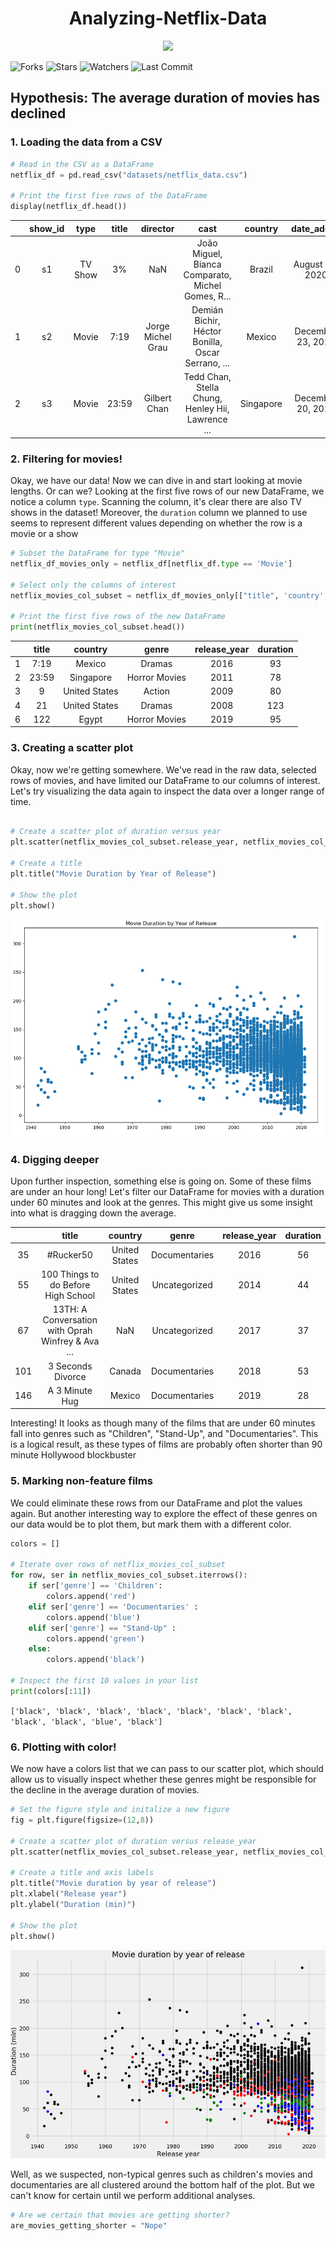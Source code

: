 <h1 align="center">Analyzing-Netflix-Data</h1>

<p align="center">
  <img src="https://upload.wikimedia.org/wikipedia/commons/0/08/Netflix_2015_logo.svg"/>
</p>

![Forks](https://img.shields.io/github/forks/shukkkur/Analyzing-Netflix-Data.svg)
![Stars](https://img.shields.io/github/stars/shukkkur/Analyzing-Netflix-Data.svg)
![Watchers](https://img.shields.io/github/watchers/shukkkur/Analyzing-Netflix-Data.svg)
![Last Commit](https://img.shields.io/github/last-commit/shukkkur/Analyzing-Netflix-Data.svg) 

<h2>Hypothesis: The average duration of movies has declined </h2>

<h3>1. Loading the data from a CSV</h3>

```python
# Read in the CSV as a DataFrame
netflix_df = pd.read_csv("datasets/netflix_data.csv")

# Print the first five rows of the DataFrame
display(netflix_df.head())
```

|   | show_id |   type  | title |      director     |                        cast                       |    country    |     date_added    | release_year | duration |                    description                    |       genre      |
|:-:|:-------:|:-------:|:-----:|:-----------------:|:-------------------------------------------------:|:-------------:|:-----------------:|:------------:|:--------:|:-------------------------------------------------:|:----------------:|
| 0 | s1      | TV Show | 3%    | NaN               | João Miguel, Bianca Comparato, Michel Gomes, R... | Brazil        | August 14, 2020   | 2020         | 4        | In a future where the elite inhabit an island ... | International TV |
| 1 | s2      | Movie   | 7:19  | Jorge Michel Grau | Demián Bichir, Héctor Bonilla, Oscar Serrano, ... | Mexico        | December 23, 2016 | 2016         | 93       | After a devastating earthquake hits Mexico Cit... | Dramas           |
| 2 | s3      | Movie   | 23:59 | Gilbert Chan      | Tedd Chan, Stella Chung, Henley Hii, Lawrence ... | Singapore     | December 20, 2018 | 2011         | 78       | When an army recruit is found dead, his fellow... | Horror Movies    |

<h3>2. Filtering for movies!</h3>
<p>Okay, we have our data! Now we can dive in and start looking at movie lengths. Or can we? Looking at the first five rows of our new DataFrame, we notice a column <code>type</code>. Scanning the column, it's clear there are also TV shows in the dataset! Moreover, the <code>duration</code> column we planned to use seems to represent different values depending on whether the row is a movie or a show</p>

```python
# Subset the DataFrame for type "Movie"
netflix_df_movies_only = netflix_df[netflix_df.type == 'Movie']

# Select only the columns of interest
netflix_movies_col_subset = netflix_df_movies_only[["title", 'country', 'genre', 'release_year','duration']]

# Print the first five rows of the new DataFrame
print(netflix_movies_col_subset.head())
```
|   | title |    country    |     genre     | release_year | duration |
|:-:|:-----:|:-------------:|:-------------:|:------------:|:--------:|
| 1 | 7:19  | Mexico        | Dramas        | 2016         | 93       |
| 2 | 23:59 | Singapore     | Horror Movies | 2011         | 78       |
| 3 | 9     | United States | Action        | 2009         | 80       |
| 4 | 21    | United States | Dramas        | 2008         | 123      |
| 6 | 122   | Egypt         | Horror Movies | 2019         | 95       |

<h3>3. Creating a scatter plot</h3>
<p>Okay, now we're getting somewhere. We've read in the raw data, selected rows of movies, and have limited our DataFrame to our columns of interest. Let's try visualizing the data again to inspect the data over a longer range of time.</p>

```python

# Create a scatter plot of duration versus year
plt.scatter(netflix_movies_col_subset.release_year, netflix_movies_col_subset.duration)

# Create a title
plt.title("Movie Duration by Year of Release")

# Show the plot
plt.show()
```

<p align="center">
  <img src="https://github.com/shukkkur/Analyzing-Netflix-Data/blob/4994953bc3f83d801208b17f1c8edd9f8c14bf94/datasets/img1.png"/>
</p>

<h3>4. Digging deeper </h3>
<p>Upon further inspection, something else is going on. Some of these films are under an hour long! Let's filter our DataFrame for movies with a duration under 60 minutes and look at the genres. This might give us some insight into what is dragging down the average.</p>

|     |                       title                       |    country    |     genre     | release_year | duration |
|:---:|:-------------------------------------------------:|:-------------:|:-------------:|:------------:|:--------:|
|  35 | #Rucker50                                         | United States | Documentaries | 2016         | 56       |
|  55 | 100 Things to do Before High School               | United States | Uncategorized | 2014         | 44       |
|  67 | 13TH: A Conversation with Oprah Winfrey & Ava ... | NaN           | Uncategorized | 2017         | 37       |
| 101 | 3 Seconds Divorce                                 | Canada        | Documentaries | 2018         | 53       |
| 146 | A 3 Minute Hug                                    | Mexico        | Documentaries | 2019         | 28       |

<p>Interesting! It looks as though many of the films that are under 60 minutes fall into genres such as "Children", "Stand-Up", and "Documentaries". This is a logical result, as these types of films are probably often shorter than 90 minute Hollywood blockbuster</p>

<h3>5. Marking non-feature films</h3>
<p>We could eliminate these rows from our DataFrame and plot the values again. But another interesting way to explore the effect of these genres on our data would be to plot them, but mark them with a different color.</p>

```python
colors = []

# Iterate over rows of netflix_movies_col_subset
for row, ser in netflix_movies_col_subset.iterrows():
    if ser['genre'] == 'Children':
        colors.append('red')
    elif ser['genre'] == 'Documentaries' :
        colors.append('blue')
    elif ser['genre'] == "Stand-Up" :
        colors.append('green')
    else:
        colors.append('black')
        
# Inspect the first 10 values in your list        
print(colors[:11])
```
<code>['black', 'black', 'black', 'black', 'black', 'black', 'black', 'black', 'black', 'blue', 'black']</code>

<h3>6. Plotting with color! </h3>
<p>We now have a colors list that we can pass to our scatter plot, which should allow us to visually inspect whether these genres might be responsible for the decline in the average duration of movies.</p>

```python
# Set the figure style and initalize a new figure
fig = plt.figure(figsize=(12,8))

# Create a scatter plot of duration versus release_year
plt.scatter(netflix_movies_col_subset.release_year, netflix_movies_col_subset.duration, c=colors)

# Create a title and axis labels
plt.title("Movie duration by year of release")
plt.xlabel("Release year")
plt.ylabel("Duration (min)")

# Show the plot
plt.show()
```
<p align="center">
  <img src="https://github.com/shukkkur/Analyzing-Netflix-Data/blob/8223149cc735de97f0ec57be7679095f739d390c/datasets/img2.png"/>
</p>

<p>Well, as we suspected, non-typical genres such as children's movies and documentaries are all clustered around the bottom half of the plot. But we can't know for certain until we perform additional analyses.</p>

```python
# Are we certain that movies are getting shorter?
are_movies_getting_shorter = "Nope"
```
